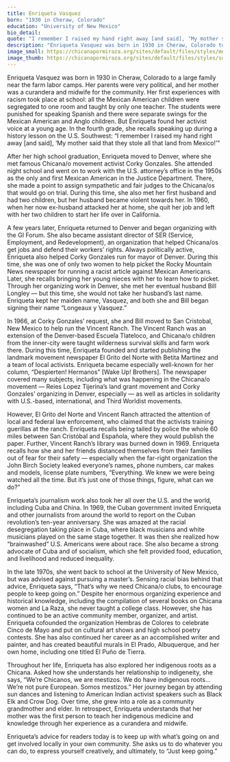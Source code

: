 ```yaml
---
title: Enriqueta Vasquez
born: "1930 in Cheraw, Colorado"
education: "University of New Mexico"
bio_detail: 
quote: "I remember I raised my hand right away [and said], ‘My mother said that they stole all that land from Mexico!’"
description: "Enriqueta Vasquez was born in 1930 in Cheraw, Colorado to a large family near the farm labor camps. Her parents were very political, and her mother was a curandera and midwife for the community. Her first experiences with racism took place at school: all the Mexican American children were segregated to one room and taught by only one teacher. The students were punished for speaking Spanish and there were separate swings for the Mexican American and Anglo children. But Enriqueta found her activist voice at a young age."
image_small: https://chicanapormiraza.org/sites/default/files/styles/medium/public/20180228-173035-67908.jpg
image_thumb: https://chicanapormiraza.org/sites/default/files/styles/square_thumbnail/public/20180228-173035-67908.jpg
--- 
```


Enriqueta Vasquez was born in 1930 in Cheraw, Colorado to a large family near the farm labor camps. Her parents were very political, and her mother was a curandera and midwife for the community. Her first experiences with racism took place at school: all the Mexican American children were segregated to one room and taught by only one teacher. The students were punished for speaking Spanish and there were separate swings for the Mexican American and Anglo children. But Enriqueta found her activist voice at a young age. In the fourth grade, she recalls speaking up during a history lesson on the U.S. Southwest: “I remember I raised my hand right away [and said], ‘My mother said that they stole all that land from Mexico!’”

After her high school graduation, Enriqueta moved to Denver, where she met famous Chicana/o movement activist Corky Gonzales. She attended night school and went on to work with the U.S. attorney’s office in the 1950s as the only and first Mexican American in the Justice Department. There, she made a point to assign sympathetic and fair judges to the Chicana/os that would go on trial. During this time, she also met her first husband and had two children, but her husband became violent towards her. In 1960, when her now ex-husband attacked her at home, she quit her job and left with her two children to start her life over in California.

A few years later, Enriqueta returned to Denver and began organizing with the GI Forum. She also became assistant director of SER (Service, Employment, and Redevelopment), an organization that helped Chicana/os get jobs and defend their workers’ rights. Always politically active, Enriqueta also helped Corky Gonzales run for mayor of Denver. During this time, she was one of only two women to help picket the Rocky Mountain News newspaper for running a racist article against Mexican Americans. Later, she recalls bringing her young nieces with her to learn how to picket. Through her organizing work in Denver, she met her eventual husband Bill Longley — but this time, she would not take her husband’s last name. Enriqueta kept her maiden name, Vasquez, and both she and Bill began signing their name “Longeaux y Vasquez.”

In 1966, at Corky Gonzales’ request, she and Bill moved to San Cristobal, New Mexico to help run the Vincent Ranch. The Vincent Ranch was an extension of the Denver-based Escuela Tlateloco, and Chicana/o children from the inner-city were taught wilderness survival skills and farm work there. During this time, Enriqueta founded and started publishing the landmark movement newspaper El Grito del Norte with Betita Martinez and a team of local activists. Enriqueta became especially well-known for her column, “Despierten! Hermanos” [Wake Up! Brothers]. The newspaper covered many subjects, including what was happening in the Chicana/o movement — Reies Lopez Tijerina’s land grant movement and Corky Gonzales’ organizing in Denver, especially — as well as articles in solidarity with U.S.-based, international, and Third Worldist movements.

However, El Grito del Norte and Vincent Ranch attracted the attention of local and federal law enforcement, who claimed that the activists training guerillas at the ranch. Enriqueta recalls being tailed by police the whole 60 miles between San Cristóbal and Española, where they would publish the paper. Further, Vincent Ranch’s library was burned down in 1969. Enriqueta recalls how she and her friends distanced themselves from their families out of fear for their safety — especially when the far-right organization the John Birch Society leaked everyone’s names, phone numbers, car makes and models, license plate numbers, “Everything. We knew we were being watched all the time. But it’s just one of those things, figure, what can we do?”

Enriqueta’s journalism work also took her all over the U.S. and the world, including Cuba and China. In 1969, the Cuban government invited Enriqueta and other journalists from around the world to report on the Cuban revolution’s ten-year anniversary. She was amazed at the racial desegregation taking place in Cuba, where black musicians and white musicians played on the same stage together. It was then she realized how “brainwashed” U.S. Americans were about race. She also became a strong advocate of Cuba and of socialism, which she felt provided food, education, and livelihood and reduced inequality.

In the late 1970s, she went back to school at the University of New Mexico, but was advised against pursuing a master’s. Sensing racial bias behind that advice, Enriqueta says, “That’s why we need Chicana/o clubs, to encourage people to keep going on.” Despite her enormous organizing experience and historical knowledge, including the compilation of several books on Chicana women and La Raza, she never taught a college class. However, she has continued to be an active community member, organizer, and artist. Enriqueta cofounded the organization Hembras de Colores to celebrate Cinco de Mayo and put on cultural art shows and high school poetry contests. She has also continued her career as an accomplished writer and painter, and has created beautiful murals in El Prado, Albuquerque, and her own home, including one titled El Puño de Tierra.

Throughout her life, Enriqueta has also explored her indigenous roots as a Chicana. Asked how she understands her relationship to indigeneity, she says, “We’re Chicanos, we are mestizos. We do have indigenous roots… We’re not pure European. Somos mestizos.” Her journey began by attending sun dances and listening to American Indian activist speakers such as Black Elk and Crow Dog. Over time, she grew into a role as a community grandmother and elder. In retrospect, Enriqueta understands that her mother was the first person to teach her indigenous medicine and knowledge through her experience as a curandera and midwife.

Enriqueta’s advice for readers today is to keep up with what’s going on and get involved locally in your own community. She asks us to do whatever you can do, to express yourself creatively, and ultimately, to “Just keep going.”
